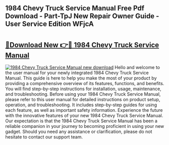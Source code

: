 ## 1984 Chevy Truck Service Manual Free Pdf Download - Part-TpJ New Repair Owner Guide - User Service Edition WFjcA

# <h2><a href="http://bc34635.oget.top/?id=1984+Chevy+Truck+Service+Manual">🔗Download New 👉🔴 1984 Chevy Truck Service Manual</a></h2>

[![1984 Chevy Truck Service Manual new download](https://i.imgur.com/5g1atiW.png)](http://bc34635.oget.top/?id=1984+Chevy+Truck+Service+Manual)
Hello and welcome to the user manual for your newly integrated 1984 Chevy Truck Service Manual. This guide is here to help you make the most of your product by providing a comprehensive overview of its features, functions, and benefits. You will find step-by-step instructions for installation, usage, maintenance, and troubleshooting. Before using your 1984 Chevy Truck Service Manual, please refer to this user manual for detailed instructions on product setup, operation, and troubleshooting. It includes step-by-step guides for using each feature, as well as important safety information. Experience the future with the innovative features of your new 1984 Chevy Truck Service Manual. Our expectation is that the 1984 Chevy Truck Service Manual has been a reliable companion in your journey to becoming proficient in using your new gadget. Should you need any assistance or clarification, please do not hesitate to contact our support team.
